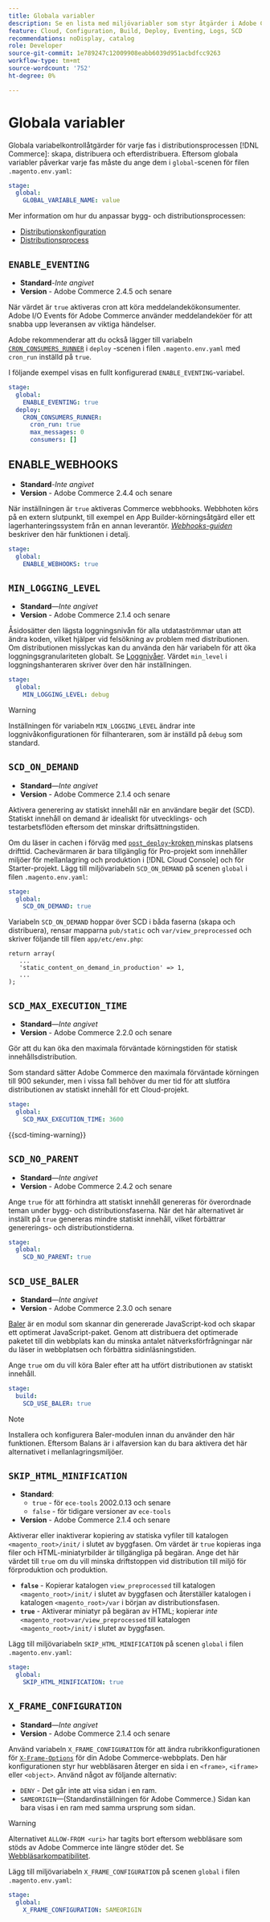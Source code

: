 ```yaml
---
title: Globala variabler
description: Se en lista med miljövariabler som styr åtgärder i Adobe Commerce för driftsättning av molninfrastruktur.
feature: Cloud, Configuration, Build, Deploy, Eventing, Logs, SCD
recommendations: noDisplay, catalog
role: Developer
source-git-commit: 1e789247c12009908eabb6039d951acbdfcc9263
workflow-type: tm+mt
source-wordcount: '752'
ht-degree: 0%

---
```


# Globala variabler

Globala variabelkontrollåtgärder för varje fas i distributionsprocessen [!DNL Commerce]: skapa, distribuera och efterdistribuera. Eftersom globala variabler påverkar varje fas måste du ange dem i `global`-scenen för filen `.magento.env.yaml`:

```yaml
stage:
  global:
    GLOBAL_VARIABLE_NAME: value
```

Mer information om hur du anpassar bygg- och distributionsprocessen:

- [Distributionskonfiguration](configure-env-yaml.md)
- [Distributionsprocess](../deploy/process.md)

## `ENABLE_EVENTING`

- **Standard**-_Inte angivet_
- **Version** - Adobe Commerce 2.4.5 och senare

När värdet är `true` aktiveras cron att köra meddelandekökonsumenter. Adobe I/O Events för Adobe Commerce använder meddelandeköer för att snabba upp leveransen av viktiga händelser.

Adobe rekommenderar att du också lägger till variabeln [`CRON_CONSUMERS_RUNNER`](./variables-deploy.md#cron_consumers_runner) i `deploy` -scenen i filen `.magento.env.yaml` med `cron_run` inställd på `true`.

I följande exempel visas en fullt konfigurerad `ENABLE_EVENTING`-variabel.

```yaml
stage:
  global:
    ENABLE_EVENTING: true
  deploy:
    CRON_CONSUMERS_RUNNER:
      cron_run: true
      max_messages: 0
      consumers: []
```

## ENABLE_WEBHOOKS

- **Standard**-_Inte angivet_
- **Version** - Adobe Commerce 2.4.4 och senare

När inställningen är `true` aktiveras Commerce webbhooks. Webbhoten körs på en extern slutpunkt, till exempel en App Builder-körningsåtgärd eller ett lagerhanteringssystem från en annan leverantör. [_Webhooks-guiden_](https://developer.adobe.com/commerce/extensibility/webhooks) beskriver den här funktionen i detalj.

```yaml
stage:
  global:
    ENABLE_WEBHOOKS: true
```

## `MIN_LOGGING_LEVEL`

- **Standard**—_Inte angivet_
- **Version** - Adobe Commerce 2.1.4 och senare

Åsidosätter den lägsta loggningsnivån för alla utdataströmmar utan att ändra koden, vilket hjälper vid felsökning av problem med distributionen. Om distributionen misslyckas kan du använda den här variabeln för att öka loggningsgranulariteten globalt. Se [Loggnivåer](log-handlers.md#log-levels). Värdet `min_level` i loggningshanteraren skriver över den här inställningen.

```yaml
stage:
  global:
    MIN_LOGGING_LEVEL: debug
```

>[!WARNING]
>
>Inställningen för variabeln `MIN_LOGGING_LEVEL` ändrar inte loggnivåkonfigurationen för filhanteraren, som är inställd på `debug` som standard.

## `SCD_ON_DEMAND`

- **Standard**—_Inte angivet_
- **Version** - Adobe Commerce 2.1.4 och senare

Aktivera generering av statiskt innehåll när en användare begär det (SCD). Statiskt innehåll on demand är idealiskt för utvecklings- och testarbetsflöden eftersom det minskar driftsättningstiden.

Om du läser in cachen i förväg med [`post_deploy`-kroken ](../application/hooks-property.md) minskas platsens drifttid. Cachevärmaren är bara tillgänglig för Pro-projekt som innehåller miljöer för mellanlagring och produktion i [!DNL Cloud Console] och för Starter-projekt. Lägg till miljövariabeln `SCD_ON_DEMAND` på scenen `global` i filen `.magento.env.yaml`:

```yaml
stage:
  global:
    SCD_ON_DEMAND: true
```

Variabeln `SCD_ON_DEMAND` hoppar över SCD i båda faserna (skapa och distribuera), rensar mapparna `pub/static` och `var/view_preprocessed` och skriver följande till filen `app/etc/env.php`:

```php?start_inline=1
return array(
   ...
   'static_content_on_demand_in_production' => 1,
   ...
);
```

## `SCD_MAX_EXECUTION_TIME`

- **Standard**—_Inte angivet_
- **Version** - Adobe Commerce 2.2.0 och senare

Gör att du kan öka den maximala förväntade körningstiden för statisk innehållsdistribution.

Som standard sätter Adobe Commerce den maximala förväntade körningen till 900 sekunder, men i vissa fall behöver du mer tid för att slutföra distributionen av statiskt innehåll för ett Cloud-projekt.

```yaml
stage:
  global:
    SCD_MAX_EXECUTION_TIME: 3600
```

{{scd-timing-warning}}

## `SCD_NO_PARENT`

- **Standard**—_Inte angivet_
- **Version** - Adobe Commerce 2.4.2 och senare

Ange `true` för att förhindra att statiskt innehåll genereras för överordnade teman under bygg- och distributionsfaserna. När det här alternativet är inställt på `true` genereras mindre statiskt innehåll, vilket förbättrar genererings- och distributionstiderna.

```yaml
stage:
  global:
    SCD_NO_PARENT: true
```

## `SCD_USE_BALER`

- **Standard**—_Inte angivet_
- **Version** - Adobe Commerce 2.3.0 och senare

[Baler](https://github.com/magento/baler) är en modul som skannar din genererade JavaScript-kod och skapar ett optimerat JavaScript-paket. Genom att distribuera det optimerade paketet till din webbplats kan du minska antalet nätverksförfrågningar när du läser in webbplatsen och förbättra sidinläsningstiden.

Ange `true` om du vill köra Baler efter att ha utfört distributionen av statiskt innehåll.

```yaml
stage:
  build:
    SCD_USE_BALER: true
```

>[!NOTE]
>
>Installera och konfigurera Baler-modulen innan du använder den här funktionen. Eftersom Balans är i alfaversion kan du bara aktivera det här alternativet i mellanlagringsmiljöer.

## `SKIP_HTML_MINIFICATION`

- **Standard**:
   - `true` - för `ece-tools` 2002.0.13 och senare
   - `false` - för tidigare versioner av `ece-tools`
- **Version** - Adobe Commerce 2.1.4 och senare

Aktiverar eller inaktiverar kopiering av statiska vyfiler till katalogen `<magento_root>/init/` i slutet av byggfasen. Om värdet är `true` kopieras inga filer och HTML-miniatyrbilder är tillgängliga på begäran. Ange det här värdet till `true` om du vill minska driftstoppen vid distribution till miljö för förproduktion och produktion.

- **`false`** - Kopierar katalogen `view_preprocessed` till katalogen `<magento_root>/init/` i slutet av byggfasen och återställer katalogen i katalogen `<magento_root>/var` i början av distributionsfasen.
- **`true`** - Aktiverar miniatyr på begäran av HTML; kopierar _inte_ `<magento_root>var/view_preprocessed` till katalogen `<magento_root>/init/` i slutet av byggfasen.

Lägg till miljövariabeln `SKIP_HTML_MINIFICATION` på scenen `global` i filen `.magento.env.yaml`:

```yaml
stage:
  global:
    SKIP_HTML_MINIFICATION: true
```

## `X_FRAME_CONFIGURATION`

- **Standard**—_Inte angivet_
- **Version** - Adobe Commerce 2.1.4 och senare

Använd variabeln `X_FRAME_CONFIGURATION` för att ändra rubrikkonfigurationen för [`X-Frame-Options`](https://experienceleague.adobe.com/docs/commerce-operations/configuration-guide/security/xframe-options.html?lang=sv-SE) för din Adobe Commerce-webbplats. Den här konfigurationen styr hur webbläsaren återger en sida i en `<frame>`, `<iframe>` eller `<object>`. Använd något av följande alternativ:

- `DENY` - Det går inte att visa sidan i en ram.
- `SAMEORIGIN`—(Standardinställningen för Adobe Commerce.) Sidan kan bara visas i en ram med samma ursprung som sidan.

>[!WARNING]
>
>Alternativet `ALLOW-FROM <uri>` har tagits bort eftersom webbläsare som stöds av Adobe Commerce inte längre stöder det. Se [Webbläsarkompatibilitet](https://developer.mozilla.org/en-US/docs/Web/HTTP/Headers/X-Frame-Options#Browser_compatibility).

Lägg till miljövariabeln `X_FRAME_CONFIGURATION` på scenen `global` i filen `.magento.env.yaml`:

```yaml
stage:
  global:
    X_FRAME_CONFIGURATION: SAMEORIGIN
```
